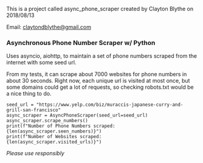 

This is a project called async_phone_scraper created by Clayton Blythe on 2018/08/13

Email: claytondblythe@gmail.com

### Asynchronous Phone Number Scraper w/ Python

Uses asyncio, aiohttp, to maintain a set of phone numbers scraped from the internet with some seed url. 

From my tests, it can scrape about 7000 websites for phone numbers in about 30 seconds. Right now, each unique url is visited at most once, but some domains could get a lot of requests, so checking robots.txt would be a nice thing to do. 
```
seed_url = "https://www.yelp.com/biz/muraccis-japanese-curry-and-grill-san-francisco"
async_scraper = AsyncPhoneScraper(seed_url=seed_url)
async_scraper.scrape_numbers()
print(f"Number of Phone Numbers scraped: {len(async_scraper.seen_numbers)}")
print(f"Number of Websites scraped: {len(async_scraper.visited_urls)}")
```
*Please use responsibly*
